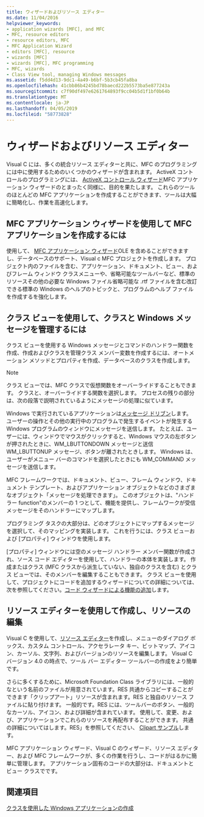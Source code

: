 ```yaml
---
title: ウィザードおよびリソース エディター
ms.date: 11/04/2016
helpviewer_keywords:
- application wizards [MFC], and MFC
- MFC, resource editors
- resource editors, MFC
- MFC Application Wizard
- editors [MFC], resource
- wizards [MFC]
- wizards [MFC], MFC programming
- MFC, wizards
- Class View tool, managing Windows messages
ms.assetid: f5dd4d13-9dc1-4a49-b6bf-5b3cb45fa8ba
ms.openlocfilehash: 41cbb86b4245bd78baecd222b5573ba5e877243a
ms.sourcegitcommit: c7f90df497e6261764893f9cc04b5d1f1bf0b64b
ms.translationtype: MT
ms.contentlocale: ja-JP
ms.lasthandoff: 04/05/2019
ms.locfileid: "58773828"
---
```

# <a name="wizards-and-the-resource-editors"></a>ウィザードおよびリソース エディター

Visual C には、多くの統合リソース エディターと共に、MFC のプログラミングには中に使用するためのいくつかのウィザードが含まれます。 ActiveX コントロールのプログラミングには、 [ActiveX コントロール ウィザード](../mfc/reference/mfc-activex-control-wizard.md)MFC アプリケーション ウィザードのとまったく同様に、目的を果たします。 これらのツールのほとんどの MFC アプリケーションを作成することができます、ツールは大幅に簡略化し、作業を高速化します。

##  <a name="_core_use_appwizard_to_create_an_mfc_application"></a> MFC アプリケーション ウィザードを使用して MFC アプリケーションを作成するには

使用して、 [MFC アプリケーション ウィザード](../mfc/reference/mfc-application-wizard.md)OLE を含めることができますし、データベースのサポート、Visual c MFC プロジェクトを作成します。 プロジェクト内のファイルを含む、アプリケーション、ドキュメント、ビュー、およびフレーム ウィンドウ クラスメニューや、省略可能なツールバーなど、標準のリソースその他の必要な Windows ファイル省略可能な .rtf ファイルを含む改訂できる標準の Windows のヘルプのトピックと、プログラムのヘルプ ファイルを作成するを強化します。

##  <a name="_core_use_classwizard_to_manage_classes_and_windows_messages"></a> クラス ビューを使用して、クラスと Windows メッセージを管理するには

クラス ビューを使用する Windows メッセージとコマンドのハンドラー関数を作成、作成およびクラスを管理クラス メンバー変数を作成するには、オートメーション メソッドとプロパティを作成、データベースのクラスを作成します。

> [!NOTE]
>  クラス ビューでは、MFC クラスで仮想関数をオーバーライドすることもできます。 クラスと、オーバーライドする関数を選択します。 プロセスの残りの部分は、次の段落で説明されているようにメッセージの処理に似ています。

Windows で実行されているアプリケーションは[メッセージ ドリブン](../mfc/message-handling-and-mapping.md)します。 ユーザーの操作とその他の実行中のプログラムで発生するイベントが発生する Windows プログラムのウィンドウにメッセージを送信します。 たとえば、ユーザーには、ウィンドウでマウスがクリックすると、Windows マウスの左ボタンが押されたときに、WM_LBUTTONDOWN メッセージと送信 WM_LBUTTONUP メッセージ、ボタンが離されたときします。 Windows は、ユーザーがメニュー バーのコマンドを選択したときにも WM_COMMAND メッセージを送信します。

MFC フレームワークでは、ドキュメント、ビュー、フレーム ウィンドウ、ドキュメント テンプレート、およびアプリケーション オブジェクトなどのさまざまなオブジェクト「メッセージを処理できます」。 このオブジェクトは、"ハンドラー function"のメンバーの 1 つとして、機能を提供し、フレームワークが受信メッセージをそのハンドラーにマップします。

プログラミング タスクの大部分は、どのオブジェクトにマップするメッセージを選択して、そのマッピングを実装します。 これを行うには、クラス ビューおよび [プロパティ] ウィンドウを使用します。

[プロパティ] ウィンドウには空のメッセージ ハンドラー メンバー関数が作成され、ソース コード エディターを使用して、ハンドラーの本体を実装します。 作成またはクラス (MFC クラスから派生していない、独自のクラスを含む) とクラス ビューでは、そのメンバーを編集することもできます。 クラス ビューを使用して、プロジェクトにコードを追加するウィザードについての詳細については、次を参照してください。[コード ウィザードによる機能の追加](../ide/adding-functionality-with-code-wizards-cpp.md)します。

##  <a name="_core_use_the_resource_editors_to_create_and_edit_resources"></a> リソース エディターを使用して作成し、リソースの編集

Visual C を使用して、[リソース エディター](../windows/resource-editors.md)を作成し、メニューのダイアログ ボックス、カスタム コントロール、アクセラレータ キー、ビットマップ、アイコン、カーソル、文字列、およびバージョンのリソースを編集します。 Visual C バージョン 4.0 の時点で、ツール バー エディター ツールバーの作成をより簡単です。

さらに多くするために、Microsoft Foundation Class ライブラリには、一般的なという名前のファイルが用意されています。RES 共通からコピーすることができます「クリップアート」リソースが含まれます。RES と独自のリソース ファイルに貼り付けます。 一般的です。RES には、ツールバーのボタン、一般的なカーソル、アイコン、および詳細が含まれています。 使用して、変更、および、アプリケーションでこれらのリソースを再配布することができます。 共通の詳細についてはします。RES」を参照してください、 [Clipart サンプル](../overview/visual-cpp-samples.md)します。

MFC アプリケーション ウィザード、Visual C のウィザード、リソース エディター、および MFC フレームワークが、多くの作業を行うし、コードがはるかに簡単に管理します。 アプリケーション固有のコードの大部分は、ドキュメントとビュー クラスでです。

## <a name="see-also"></a>関連項目

[クラスを使用した Windows アプリケーションの作成](../mfc/using-the-classes-to-write-applications-for-windows.md)
